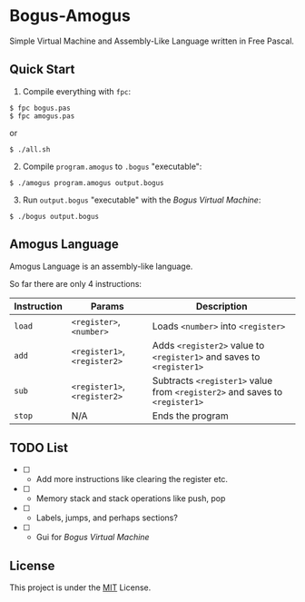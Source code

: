 # Bogus-Amogus

Simple Virtual Machine and Assembly-Like Language written in Free Pascal.

## Quick Start

1. Compile everything with `fpc`:

```shell
$ fpc bogus.pas
$ fpc amogus.pas
```

or

```shell
$ ./all.sh
```

2. Compile `program.amogus` to `.bogus` "executable":

```shell
$ ./amogus program.amogus output.bogus
```

3. Run `output.bogus` "executable" with the *Bogus Virtual Machine*:

```shell
$ ./bogus output.bogus
```

## Amogus Language

Amogus Language is an assembly-like language.

So far there are only 4 instructions:

|Instruction|Params                       |Description                                                                 |
|-----------|-----------------------------|----------------------------------------------------------------------------|
|`load`     |`<register>`, `<number>`     |Loads `<number>` into `<register>`                                          |
|`add`      |`<register1>`, `<register2>` |Adds `<register2>` value to `<register1>` and saves to `<register1>`        |
|`sub`      |`<register1>`, `<register2>` |Subtracts `<register1>` value from `<register2>` and saves to `<register1>` |
|`stop`     |N/A                          |Ends the program                                                            |

## TODO List

- [ ] - Add more instructions like clearing the register etc.
- [ ] - Memory stack and stack operations like push, pop
- [ ] - Labels, jumps, and perhaps sections?
- [ ] - Gui for *Bogus Virtual Machine*

## License

This project is under the [MIT](./LICENSE) License.

